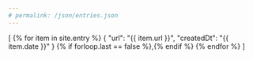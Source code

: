 ```yaml
---
# permalink: /json/entries.json
---
```

[
{% for item in site.entry %}
  {
    "url": "{{ item.url }}",
    "createdDt": "{{ item.date }}"
  }
  {% if forloop.last == false %},{% endif %}
{% endfor %}
]